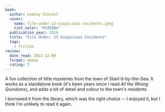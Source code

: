 ```yaml
---
book:
  author: Lemony Snicket
  cover:
    name: file-under-13-suspicious-incidents.jpeg
    tint_color: "#1d588e"
  publication_year: 2014
  title: "File Under: 13 Suspicious Incidents"
  tags:
    - fiction
review:
  date_read: 2021-12-09
  format: ebook
  rating: 3
---
```


A fun collection of little mysteries from the town of Stain'd-by-the-Sea.
It works as a standalone book (it's been years since I read *All the Wrong Questions*), and adds a bit of detail and colour to the town's residents.

I borrowed it from the library, which was the right choice -- I enjoyed it, but I think I'm unlikely to read it again.
